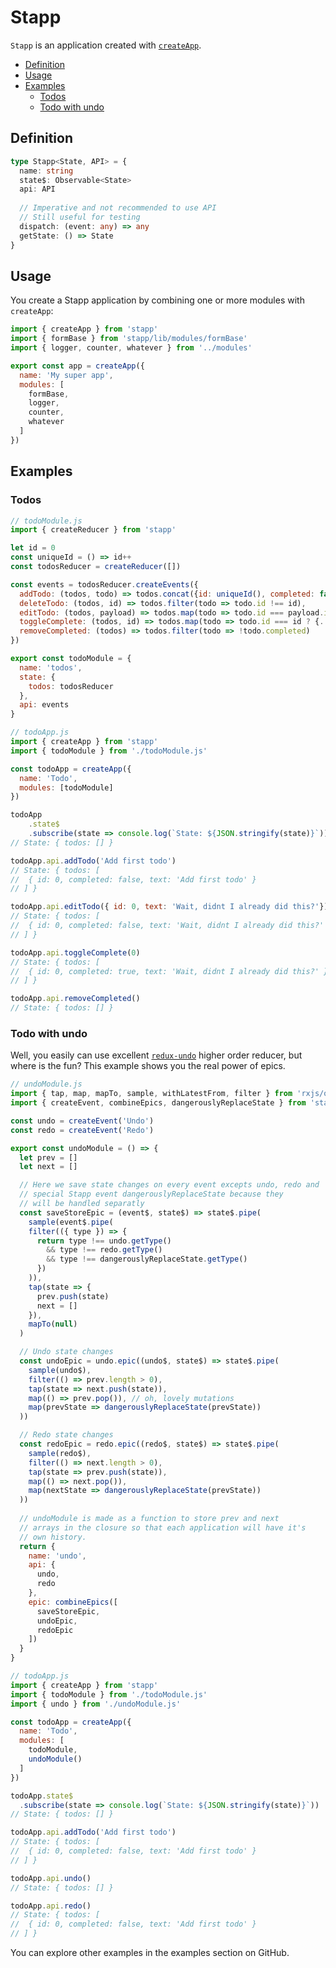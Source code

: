 # Stapp

`Stapp` is an application created with [`createApp`](/api/createApp.html).

<!-- START doctoc generated TOC please keep comment here to allow auto update -->
<!-- DON'T EDIT THIS SECTION, INSTEAD RE-RUN doctoc TO UPDATE -->


- [Definition](#definition)
- [Usage](#usage)
- [Examples](#examples)
  - [Todos](#todos)
  - [Todo with undo](#todo-with-undo)

<!-- END doctoc generated TOC please keep comment here to allow auto update -->

## Definition

```typescript
type Stapp<State, API> = {
  name: string
  state$: Observable<State>
  api: API
  
  // Imperative and not recommended to use API
  // Still useful for testing
  dispatch: (event: any) => any
  getState: () => State
}
```

## Usage

You create a Stapp application by combining one or more modules with `createApp`:

```javascript
import { createApp } from 'stapp'
import { formBase } from 'stapp/lib/modules/formBase'
import { logger, counter, whatever } from '../modules'

export const app = createApp({
  name: 'My super app',
  modules: [
    formBase,
    logger,
    counter,
    whatever
  ]
})
```

## Examples

### Todos

```javascript
// todoModule.js
import { createReducer } from 'stapp'

let id = 0
const uniqueId = () => id++
const todosReducer = createReducer([])

const events = todosReducer.createEvents({
  addTodo: (todos, todo) => todos.concat({id: uniqueId(), completed: false, text: todo }),
  deleteTodo: (todos, id) => todos.filter(todo => todo.id !== id),
  editTodo: (todos, payload) => todos.map(todo => todo.id === payload.id ? {...todo, text: payload.text } : todo),
  toggleComplete: (todos, id) => todos.map(todo => todo.id === id ? {...todo, completed: !todo.completed } : todo),
  removeCompleted: (todos) => todos.filter(todo => !todo.completed)
})

export const todoModule = {
  name: 'todos',
  state: {
    todos: todosReducer
  },
  api: events
}

// todoApp.js
import { createApp } from 'stapp'
import { todoModule } from './todoModule.js'

const todoApp = createApp({
  name: 'Todo',
  modules: [todoModule]
})

todoApp
	.state$
	.subscribe(state => console.log(`State: ${JSON.stringify(state)}`))
// State: { todos: [] }

todoApp.api.addTodo('Add first todo')
// State: { todos: [
//	{ id: 0, completed: false, text: 'Add first todo' }
// ] }

todoApp.api.editTodo({ id: 0, text: 'Wait, didnt I already did this?'})
// State: { todos: [
//	{ id: 0, completed: false, text: 'Wait, didnt I already did this?' }
// ] }

todoApp.api.toggleComplete(0)
// State: { todos: [
//	{ id: 0, completed: true, text: 'Wait, didnt I already did this?' }
// ] }

todoApp.api.removeCompleted()
// State: { todos: [] }
```

### Todo with undo

Well, you easily can use excellent [`redux-undo`](https://github.com/omnidan/redux-undo) higher order reducer, but where is the fun? This example shows you the real power of epics.

```javascript
// undoModule.js
import { tap, map, mapTo, sample, withLatestFrom, filter } from 'rxjs/operators'
import { createEvent, combineEpics, dangerouslyReplaceState } from 'stapp'

const undo = createEvent('Undo')
const redo = createEvent('Redo')

export const undoModule = () => {
  let prev = []
  let next = []

  // Here we save state changes on every event excepts undo, redo and
  // special Stapp event dangerouslyReplaceState because they
  // will be handled separatly
  const saveStoreEpic = (event$, state$) => state$.pipe(
    sample(event$.pipe(
    filter(({ type }) => {
      return type !== undo.getType()
        && type !== redo.getType()
        && type !== dangerouslyReplaceState.getType()
      })
    )),
    tap(state => {
      prev.push(state)
      next = []
    }),
    mapTo(null)
  )

  // Undo state changes
  const undoEpic = undo.epic((undo$, state$) => state$.pipe(
    sample(undo$),
    filter(() => prev.length > 0),
    tap(state => next.push(state)),
    map(() => prev.pop()), // oh, lovely mutations
    map(prevState => dangerouslyReplaceState(prevState))
  ))

  // Redo state changes
  const redoEpic = redo.epic((redo$, state$) => state$.pipe(
    sample(redo$),
    filter(() => next.length > 0),
    tap(state => prev.push(state)),
    map(() => next.pop()),
    map(nextState => dangerouslyReplaceState(prevState))
  ))
  
  // undoModule is made as a function to store prev and next
  // arrays in the closure so that each application will have it's
  // own history.
  return {
    name: 'undo',
    api: {
      undo,
      redo
    },
    epic: combineEpics([
      saveStoreEpic,
      undoEpic,
      redoEpic
    ])
  }
}

// todoApp.js
import { createApp } from 'stapp'
import { todoModule } from './todoModule.js'
import { undo } from './undoModule.js'

const todoApp = createApp({
  name: 'Todo',
  modules: [
    todoModule,
    undoModule()
  ]
})

todoApp.state$
  .subscribe(state => console.log(`State: ${JSON.stringify(state)}`))
// State: { todos: [] }

todoApp.api.addTodo('Add first todo')
// State: { todos: [
//	{ id: 0, completed: false, text: 'Add first todo' }
// ] }

todoApp.api.undo()
// State: { todos: [] }

todoApp.api.redo()
// State: { todos: [
//	{ id: 0, completed: false, text: 'Add first todo' }
// ] }
```

You can explore other examples in the examples section on GitHub.
